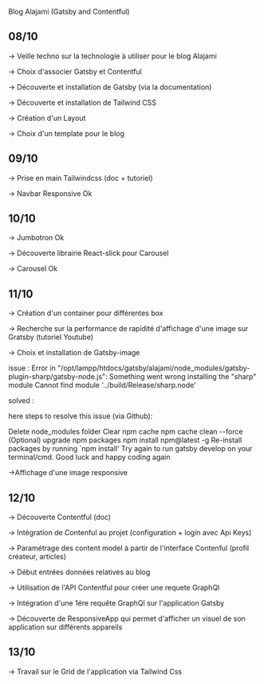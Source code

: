 
Blog Alajami (Gatsby and Contentful)

## 08/10

-> Veille techno sur la technologie à utiliser pour le blog Alajami

-> Choix d'associer Gatsby et Contentful

-> Découverte et installation de Gatsby (via la documentation)

-> Découverte et installation de Tailwind CSS

-> Création d'un Layout

-> Choix d'un template pour le blog

## 09/10

-> Prise en main Tailwindcss (doc + tutoriel) 

-> Navbar Responsive Ok

## 10/10

-> Jumbotron Ok

-> Découverte librairie React-slick pour Carousel

-> Carousel Ok

## 11/10

-> Création d'un container pour différentes box

-> Recherche sur la performance de rapidité d'affichage d'une image sur Gratsby (tutoriel Youtube)

-> Choix et installation de Gatsby-image

issue : 
Error in "/opt/lampp/htdocs/gatsby/alajami/node_modules/gatsby-plugin-sharp/gatsby-node.js":
Something went wrong installing the "sharp" module
Cannot find module '../build/Release/sharp.node'

solved : 

here steps to resolve this issue (via Github):

Delete node_modules folder
Clear npm cache npm cache clean --force
(Optional) upgrade npm packages npm install npm@latest -g
Re-install packages by running `npm install'
Try again to run gatsby develop on your terminal/cmd. Good luck and happy coding again

->Affichage d'une image responsive

## 12/10 

-> Découverte Contentful (doc)

-> Intégration de Contenful au projet (configuration + login avec Api Keys)

-> Paramétrage des content model à partir de l'interface Contenful (profil créateur, articles)

-> Début entrées données relatives au blog

-> Utilisation de l'API Contentful pour créer une requete GraphQl

-> Intégration d'une 1ére requête GraphQl sur l'application Gatsby

-> Découverte de ResponsiveApp qui permet d'afficher un visuel de son application sur différents appareils

## 13/10

-> Travail sur le Grid de l'application via Tailwind Css
